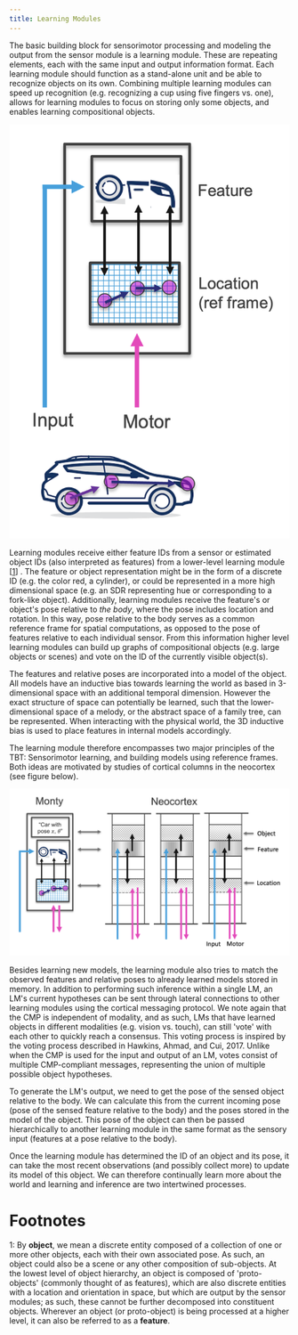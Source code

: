 ```yaml
---
title: Learning Modules
---
```

The basic building block for sensorimotor processing and modeling the output from the sensor module is a learning module. These are repeating elements, each with the same input and output information format. Each learning module should function as a stand-alone unit and be able to recognize objects on its own. Combining multiple learning modules can speed up recognition (e.g. recognizing a cup using five fingers vs. one), allows for learning modules to focus on storing only some objects, and enables learning compositional objects.

![Learning modules learn structured models through sensorimotor interaction, using reference frames. They model how incoming features are arranged relative to each other in space and time.](../../figures/overview/reference_frames.png#width:300px)


Learning modules receive either feature IDs from a sensor or estimated object IDs (also interpreted as features) from a lower-level learning module \[[1](#footnote1)] . The feature or object representation might be in the form of a discrete ID (e.g. the color red, a cylinder), or could be represented in a more high dimensional space (e.g. an SDR representing hue or corresponding to a fork-like object). Additionally, learning modules receive the feature's or object's pose relative to _the body_, where the pose includes location and rotation. In this way, pose relative to the body serves as a common reference frame for spatial computations, as opposed to the pose of features relative to each individual sensor. From this information higher level learning modules can build up graphs of compositional objects (e.g. large objects or scenes) and vote on the ID of the currently visible object(s).

The features and relative poses are incorporated into a model of the object. All models have an inductive bias towards learning the world as based in 3-dimensional space with an additional temporal dimension. However the exact structure of space can potentially be learned, such that the lower-dimensional space of a melody, or the abstract space of a family tree, can be represented. When interacting with the physical world, the 3D inductive bias is used to place features in internal models accordingly.

The learning module therefore encompasses two major principles of the TBT: Sensorimotor learning, and building models using reference frames. Both ideas are motivated by studies of cortical columns in the neocortex (see figure below).

![Conceptual sketch of how the learning module could be implementing possible mechanisms of cortical columns.](../../figures/overview/cortical_columns_lm.png)


Besides learning new models, the learning module also tries to match the observed features and relative poses to already learned models stored in memory. In addition to performing such inference within a single LM, an LM's current hypotheses can be sent through lateral connections to other learning modules using the cortical messaging protocol. We note again that the CMP is independent of modality, and as such, LMs that have learned objects in different modalities (e.g. vision vs. touch), can still 'vote' with each other to quickly reach a consensus. This voting process is inspired by the voting process described in Hawkins, Ahmad, and Cui, 2017. Unlike when the CMP is used for the input and output of an LM, votes consist of multiple CMP-compliant messages, representing the union of multiple possible object hypotheses.

To generate the LM's output, we need to get the pose of the sensed object relative to the body. We can calculate this from the current incoming pose (pose of the sensed feature relative to the body) and the poses stored in the model of the object. This pose of the object can then be passed hierarchically to another learning module in the same format as the sensory input (features at a pose relative to the body).

Once the learning module has determined the ID of an object and its pose, it can take the most recent observations (and possibly collect more) to update its model of this object. We can therefore continually learn more about the world and learning and inference are two intertwined processes.

# Footnotes

<a name="footnote1">1</a>: By **object**, we mean a discrete entity composed of a collection of one or more other objects, each with their own associated pose. As such, an object could also be a scene or any other composition of sub-objects. At the lowest level of object hierarchy, an object is composed of 'proto-objects' (commonly thought of as features), which are also discrete entities with a location and orientation in space, but which are output by the sensor modules; as such, these cannot be further decomposed into constituent objects. Wherever an object (or proto-object) is being processed at a higher level, it can also be referred to as a **feature**.